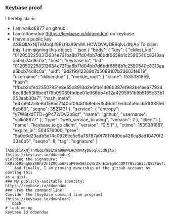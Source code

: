 ### Keybase proof
I hereby claim:
  * I am valko8877 on github.
  * I am ddoendue (https://keybase.io/ddoendue) on keybase.
  * I have a public key ASBQIlAxNjTnMbqLf9BLt9a99mWLHCWQVAyDE6qlvLdNjAo To 
claim this, I am signing this object: ```json {
  "body": {
    "key": {
      "eldest_kid": 
"0120502250313634e731ba8b7fd04bb7d6bdf6658b1c2590540c8313aaa5bcb74d8c0a",
      "host": "keybase.io",
      "kid": 
"0120502250313634e731ba8b7fd04bb7d6bdf6658b1c2590540c8313aaa5bcb74d8c0a",
      "uid": "9d2f9912369d7d5089107b23603fe619",
      "username": "ddoendue"
    },
    "merkle_root": {
      "ctime": 1535381859,
      "hash": 
"ffbcb3cfe423507951e8e55c8913d2e6fde1d06b387ef983be1aea779348ec88e53f5bcd176b09069fbdbe01e966bb4d12a4295951b9b5165c33b1253aab30a7",
      "hash_meta": 
"e47a947a3e6d1585c7140bf084d1b8ebed546dbf7edba1a6ccb51f335566eb69",
      "seqno": 3521431
    },
    "service": {
      "entropy": "y7W8tkdTTD+gP472/OV2b8qt",
      "name": "github",
      "username": "valko8877"
    },
    "type": "web_service_binding",
    "version": 2
  },
  "client": {
    "name": "keybase.io go client",
    "version": "2.5.1"
  },
  "ctime": 1535381867,
  "expire_in": 504576000,
  "prev": "5a0c6d23adb5d14c0926ce5c5a75787a0f78f74d0ca426ca8ad10470f233a6b5",
  "seqno": 8,
  "tag": "signature"
}
``` with the key 
[ASBQIlAxNjTnMbqLf9BLt9a99mWLHCWQVAyDE6qlvLdNjAo](https://keybase.io/ddoendue), 
yielding the signature: ``` 
hKRib2R5hqhkZXRhY2hlZMOpaGFzaF90eXBlCqNrZXnEIwEgUCJQMTY05zG6i3/QS7fWvfZlixwlkFQMgxOqpby3TYwKp3BheWxvYWTESpcCCMQgWgxtI6210UwJJs5cWnV4eg94900MpCbKitEEcPIzprXEIMMKIHNXWsOUDmmLCx7ru3C05pfyiNbuHjg+CVDinceoAgHCo3NpZ8RAO23LcN2jzDc1xWIYq1uJ76fGC9Wdflzl4krf58KFzgkCltuU0ZcKc77+9X2wu6ZhTb/lB/v/hBbR9MZ2XNjLCqhzaWdfdHlwZSCkaGFzaIKkdHlwZQildmFsdWXEIOskZKLsKvcVwQYN/RDppNx6HmIahw7JEUrGT9Wxp5Cxo3RhZ80CAqd2ZXJzaW9uAQ== 
``` And finally, I am proving ownership of the github account by posting this 
as a gist.
### My publicly-auditable identity:
https://keybase.io/ddoendue
### From the command line:
Consider the [keybase command line program](https://keybase.io/download). 
```bash
# look me up
keybase id ddoendue
```

